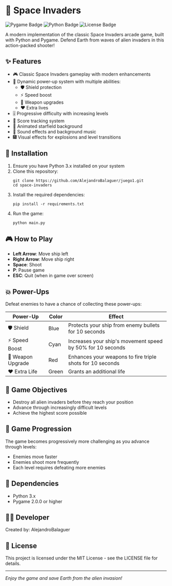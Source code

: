 # 🚀 Space Invaders

![Pygame Badge](https://img.shields.io/badge/Made%20with-Pygame-brightgreen)
![Python Badge](https://img.shields.io/badge/Python-3.x-blue)
![License Badge](https://img.shields.io/badge/License-MIT-yellow)

A modern implementation of the classic Space Invaders arcade game, built with Python and Pygame. Defend Earth from waves of alien invaders in this action-packed shooter!

## ✨ Features

- 🎮 Classic Space Invaders gameplay with modern enhancements
- 🌟 Dynamic power-up system with multiple abilities:
  - 🛡️ Shield protection
  - ⚡ Speed boost
  - 🔫 Weapon upgrades
  - ❤️ Extra lives
- 🎚️ Progressive difficulty with increasing levels
- 🎯 Score tracking system
- 🌠 Animated starfield background
- 🎵 Sound effects and background music
- 🎆 Visual effects for explosions and level transitions

## 🔧 Installation

1. Ensure you have Python 3.x installed on your system
2. Clone this repository:
   ```
   git clone https://github.com/AlejandroBalaguer/juego1.git
   cd space-invaders
   ```
3. Install the required dependencies:
   ```
   pip install -r requirements.txt
   ```
4. Run the game:
   ```
   python main.py
   ```

## 🎮 How to Play

- **Left Arrow**: Move ship left
- **Right Arrow**: Move ship right
- **Space**: Shoot
- **P**: Pause game
- **ESC**: Quit (when in game over screen)

## 💥 Power-Ups

Defeat enemies to have a chance of collecting these power-ups:

| Power-Up | Color | Effect |
|----------|-------|--------|
| 🛡️ Shield | Blue | Protects your ship from enemy bullets for 10 seconds |
| ⚡ Speed Boost | Cyan | Increases your ship's movement speed by 50% for 10 seconds |
| 🔫 Weapon Upgrade | Red | Enhances your weapons to fire triple shots for 10 seconds |
| ❤️ Extra Life | Green | Grants an additional life |

## 🎯 Game Objectives

- Destroy all alien invaders before they reach your position
- Advance through increasingly difficult levels
- Achieve the highest score possible

## 🔄 Game Progression

The game becomes progressively more challenging as you advance through levels:
- Enemies move faster
- Enemies shoot more frequently
- Each level requires defeating more enemies

## 🧰 Dependencies

- Python 3.x
- Pygame 2.0.0 or higher

## 👨‍💻 Developer

Created by: AlejandroBalaguer

## 📜 License

This project is licensed under the MIT License - see the LICENSE file for details.

---

*Enjoy the game and save Earth from the alien invasion!*
